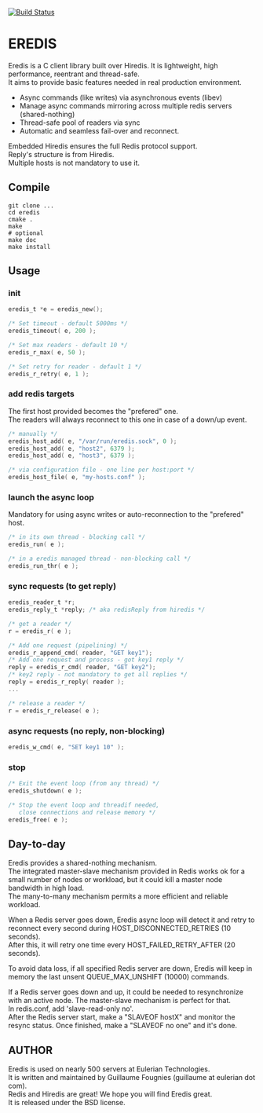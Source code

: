 [![Build Status](https://travis-ci.org/EulerianTechnologies/eredis.svg?branch=master)](https://travis-ci.org/EulerianTechnologies/eredis)

# EREDIS

Eredis is a C client library built over Hiredis.
It is lightweight, high performance, reentrant and thread-safe.  
It aims to provide basic features needed in real production environment.

* Async commands (like writes) via asynchronous events (libev)
* Manage async commands mirroring across multiple redis servers (shared-nothing)
* Thread-safe pool of readers via sync
* Automatic and seamless fail-over and reconnect.

Embedded Hiredis ensures the full Redis protocol support.  
Reply's structure is from Hiredis.  
Multiple hosts is not mandatory to use it.

## Compile

```shell
git clone ...
cd eredis
cmake .
make
# optional
make doc
make install
```

## 

## Usage

### init
```c
eredis_t *e = eredis_new();

/* Set timeout - default 5000ms */
eredis_timeout( e, 200 );

/* Set max readers - default 10 */
eredis_r_max( e, 50 );

/* Set retry for reader - default 1 */
eredis_r_retry( e, 1 );
```

### add redis targets
The first host provided becomes the "prefered" one.  
The readers will always reconnect to this one in case of a down/up event.  
```c
/* manually */
eredis_host_add( e, "/var/run/eredis.sock", 0 );
eredis_host_add( e, "host2", 6379 );
eredis_host_add( e, "host3", 6379 );

/* via configuration file - one line per host:port */
eredis_host_file( e, "my-hosts.conf" );
```

### launch the async loop
Mandatory for using async writes or auto-reconnection to the "prefered" host.
```c
/* in its own thread - blocking call */
eredis_run( e );

/* in a eredis managed thread - non-blocking call */
eredis_run_thr( e );
```

### sync requests (to get reply)
```c
eredis_reader_t *r;
eredis_reply_t *reply; /* aka redisReply from hiredis */

/* get a reader */
r = eredis_r( e );

/* Add one request (pipelining) */
eredis_r_append_cmd( reader, "GET key1");
/* Add one request and process - got key1 reply */
reply = eredis_r_cmd( reader, "GET key2");
/* key2 reply - not mandatory to get all replies */
reply = eredis_r_reply( reader );
...

/* release a reader */
r = eredis_r_release( e );
```

### async requests (no reply, non-blocking)
```c
eredis_w_cmd( e, "SET key1 10" );
```

### stop
```c
/* Exit the event loop (from any thread) */
eredis_shutdown( e );

/* Stop the event loop and threadif needed,
   close connections and release memory */
eredis_free( e );
```

## Day-to-day

Eredis provides a shared-nothing mechanism.  
The integrated master-slave mechanism provided in Redis works ok
for a small number of nodes or workload, but it could kill a
master node bandwidth in high load.  
The many-to-many mechanism permits a more efficient and reliable
workload.

When a Redis server goes down, Eredis async loop will detect it and
retry to reconnect every second during HOST_DISCONNECTED_RETRIES (10 seconds).  
After this, it will retry one time every HOST_FAILED_RETRY_AFTER (20 seconds).

To avoid data loss, if all specified Redis server are down, Eredis will
keep in memory the last unsent QUEUE_MAX_UNSHIFT (10000) commands.

If a Redis server goes down and up, it could be needed to resynchronize
with an active node. The master-slave mechanism is perfect for that.  
In redis.conf, add 'slave-read-only no'.  
After the Redis server start, make a "SLAVEOF hostX" and monitor the
resync status. Once finished, make a "SLAVEOF no one" and it's done.


## AUTHOR

Eredis is used on nearly 500 servers at Eulerian Technologies.  
It is written and maintained by Guillaume Fougnies (guillaume at
eulerian dot com).  
Redis and Hiredis are great!
We hope you will find Eredis great.  
It is released under the BSD license.  
